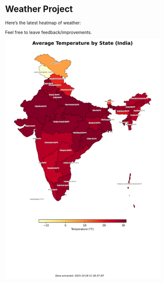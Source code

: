 # Weather Project

Here’s the latest heatmap of weather:

Feel free to leave feedback/improvements.

![India Heatmap](docs/assets/india_heatmap.png?v=FB1607)
